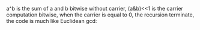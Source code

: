 a^b is the sum of a and b bitwise without carrier, (a&b)<<1 is the carrier computation bitwise, when the carrier is equal to 0, the recursion terminate, the code is much like Euclidean gcd: